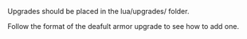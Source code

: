 Upgrades should be placed in the lua/upgrades/ folder. 

Follow the format of the deafult armor upgrade to see how to add one.
